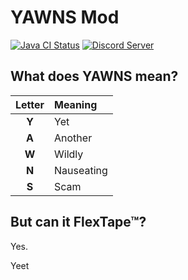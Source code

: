 # YAWNS Mod

[![Java CI Status](https://github.com/AlexApps99/yawns/workflows/Java%20CI/badge.svg)](https://github.com/AlexApps99/yawns/actions)
[![Discord Server](https://img.shields.io/discord/621498188251004950?logo=discord&logoColor=white)](https://discord.gg/wdW4tyq)

## What does YAWNS mean?
| Letter | Meaning    |
|:------:|:---------- |
| **Y**  | Yet        |
| **A**  | Another    |
| **W**  | Wildly     |
| **N**  | Nauseating |
| **S**  | Scam       |

## But can it FlexTape™?
Yes.

Yeet
